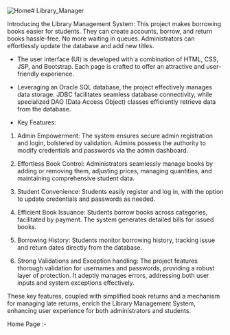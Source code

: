 ![Home](https://github.com/arpitchavan30/Library_Manager/assets/126240415/bfc8f3d6-59b5-4e97-8f1f-2e68abba6a5d)# Library_Manager

Introducing the Library Management System: This project makes borrowing books easier for students. They can create accounts, borrow, and return books hassle-free. No more waiting in queues. Administrators can effortlessly update the database and add new titles.

* The user interface (UI) is developed with a combination of HTML, CSS, JSP, and Bootstrap. Each page is crafted to offer an attractive and user-friendly experience.

* Leveraging an Oracle SQL database, the project effectively manages data storage. JDBC facilitates seamless database connectivity, while specialized DAO (Data Access Object) classes efficiently retrieve data from the database.

* Key Features:

1) Admin Empowerment: The system ensures secure admin registration and login, bolstered by validation. Admins possess the authority to modify credentials and passwords via the admin dashboard.

2) Effortless Book Control: Administrators seamlessly manage books by adding or removing them, adjusting prices, managing quantities, and maintaining comprehensive student data.

3) Student Convenience: Students easily register and log in, with the option to update credentials and passwords as needed.

4) Efficient Book Issuance: Students borrow books across categories, facilitated by payment. The system generates detailed bills for issued books.

5) Borrowing History: Students monitor borrowing history, tracking issue and return dates directly from the database.

6) Strong Validations and Exception handling: The project features thorough validation for usernames and passwords, providing a robust layer of protection. It adeptly manages errors, addressing both user inputs and system exceptions effectively.

These key features, coupled with simplified book returns and a mechanism for managing late returns, enrich the Library Management System, enhancing user experience for both administrators and students.

Home Page :-

